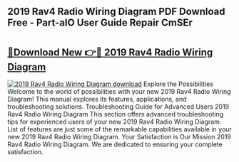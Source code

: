 ## 2019 Rav4 Radio Wiring Diagram PDF Download Free - Part-aIO User Guide Repair CmSEr

# <h2><a href="http://dfszeu.blite.top/?on=2019+Rav4+Radio+Wiring+Diagram">🔗Download New 👉🔴 2019 Rav4 Radio Wiring Diagram</a></h2>

[![2019 Rav4 Radio Wiring Diagram download](https://i.imgur.com/lujVjoI.png)](http://dfszeu.blite.top/?on=2019+Rav4+Radio+Wiring+Diagram)
Explore the Possibilities Welcome to the world of possibilities with your new 2019 Rav4 Radio Wiring Diagram! This manual explores its features, applications, and troubleshooting solutions. Troubleshooting Guide for Advanced Users 2019 Rav4 Radio Wiring Diagram This section offers advanced troubleshooting tips for experienced users of your new 2019 Rav4 Radio Wiring Diagram. List of features are just some of the remarkable capabilities available in your new 2019 Rav4 Radio Wiring Diagram. Your Satisfaction is Our Mission 2019 Rav4 Radio Wiring Diagram. We are dedicated to ensuring your complete satisfaction.
